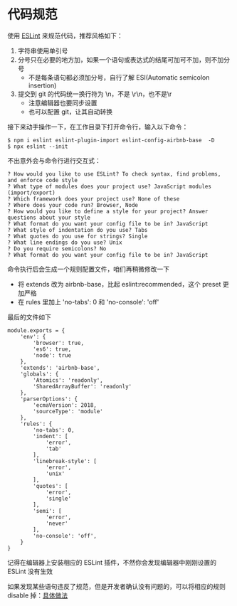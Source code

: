 代码规范
=

使用 [ESLint](https://eslint.org/) 来规范代码，推荐风格如下：

1. 字符串使用单引号
1. 分号只在必要的地方加，如果一个语句或表达式的结尾可加可不加，则不加分号
    - 不是每条语句都必须加分号，自行了解 ESI(Automatic semicolon insertion)
1. 提交到 git 的代码统一换行符为 \n，不是 \r\n，也不是\r
    - 注意编辑器也要同步设置
    - 也可以配置 git，让其自动转换

接下来动手操作一下，在工作目录下打开命令行，输入以下命令：

```
$ npm i eslint eslint-plugin-import eslint-config-airbnb-base  -D
$ npx eslint --init
```

不出意外会与命令行进行交互式：

```
? How would you like to use ESLint? To check syntax, find problems, and enforce code style
? What type of modules does your project use? JavaScript modules (import/export)
? Which framework does your project use? None of these
? Where does your code run? Browser, Node
? How would you like to define a style for your project? Answer questions about your style
? What format do you want your config file to be in? JavaScript
? What style of indentation do you use? Tabs
? What quotes do you use for strings? Single
? What line endings do you use? Unix
? Do you require semicolons? No
? What format do you want your config file to be in? JavaScript
```

命令执行后会生成一个规则配置文件，咱们再稍微修改一下
- 将 extends 改为 airbnb-base，比起 eslint:recommended，这个 preset 更加严格
- 在 rules 里加上 'no-tabs': 0 和 'no-console': 'off'

最后的文件如下
```
module.exports = {
	'env': {
		'browser': true,
		'es6': true,
		'node': true
	},
	'extends': 'airbnb-base',
	'globals': {
		'Atomics': 'readonly',
		'SharedArrayBuffer': 'readonly'
	},
	'parserOptions': {
		'ecmaVersion': 2018,
		'sourceType': 'module'
	},
	'rules': {
		'no-tabs': 0,
		'indent': [
			'error',
			'tab'
		],
		'linebreak-style': [
			'error',
			'unix'
		],
		'quotes': [
			'error',
			'single'
		],
		'semi': [
			'error',
			'never'
		],
		'no-console': 'off',
	}
}
```

记得在编辑器上安装相应的 ESLint 插件，不然你会发现编辑器中刚刚设置的 ESLint 没有生效

如果发现某些语句违反了规范，但是开发者确认没有问题的，可以将相应的规则 disable 掉：[具体做法](https://eslint.org/docs/user-guide/configuring#disabling-rules-with-inline-comments)